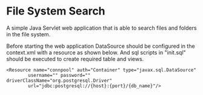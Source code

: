 # File System Search
A simple Java Servlet web application that is able to search files and folders in the file system.


Before starting the web application DataSource should be configured in the context.xml with a resource as shown below. And sql scripts in "init.sql" should be executed to create required table and views.
```
<Resource name="connpool" auth="Container" type="javax.sql.DataSource"
        username="" password="" driverClassName="org.postgresql.Driver"
        url="jdbc:postgresql://{host}:{port}/{db_name}"/>
```
